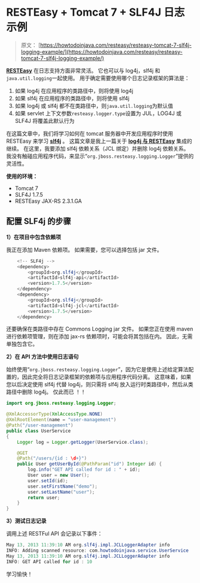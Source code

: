 # RESTEasy + Tomcat 7 + SLF4J 日志示例

> 原文： [https://howtodoinjava.com/resteasy/resteasy-tomcat-7-slf4j-logging-example/](https://howtodoinjava.com/resteasy/resteasy-tomcat-7-slf4j-logging-example/)

[**RESTEasy**](//howtodoinjava.com/restful-web-service/ "Resteasy tutorials") 在日志支持方面非常灵活。 它也可以与 log4j，slf4j 和`java.util.logging`一起使用。 用于确定需要使用哪个日志记录框架的算法是：

1.  如果 log4j 在应用程序的类路径中，则将使用 log4j
2.  如果 slf4j 在应用程序的类路径中，则将使用 slf4j
3.  如果 log4j 或 slf4j 都不在类路径中，则`java.util.logging`为默认值
4.  如果 servlet 上下文参数`resteasy.logger.type`设置为 JUL，LOG4J 或 SLF4J 将覆盖此默认行为

在这篇文章中，我们将学习如何在 tomcat 服务器中开发应用程序时使用 RESTEasy 来学习 [**slf4j**](http://www.slf4j.org/) 。 这篇文章是我上一篇关于 [**log4j 与 RESTEasy**](//howtodoinjava.com/log4j/resteasy-tomcat-7-log4j-logging-example/ "RESTEasy + Tomcat 7 + Log4j logging example") 集成的继续。 在这里，我要添加 slf4j 依赖关系（JCL 绑定）并删除 log4j 依赖关系。 我没有触碰应用程序代码，来显示“`org.jboss.resteasy.logging.Logger`”提供的灵活性。

**使用的环境：**

*   Tomcat 7
*   SLF4J 1.7.5
*   RESTEasy JAX-RS 2.3.1.GA

## **配置 SLF4j** 的步骤

**1）在项目中包含依赖项**

我正在添加 Maven 依赖项。 如果需要，您可以选择包括 jar 文件。

```java
	<!-- SLF4j -->
	<dependency>
		<groupId>org.slf4j</groupId>
		<artifactId>slf4j-api</artifactId>
		<version>1.7.5</version>
	</dependency> 
	<dependency>
		<groupId>org.slf4j</groupId>
		<artifactId>slf4j-jcl</artifactId>
		<version>1.7.5</version>
	</dependency>

```

还要确保在类路径中存在 Commons Logging jar 文件。 如果您正在使用 maven 进行依赖项管理，则在添加 jax-rs 依赖项时，可能会将其包括在内。 因此，无需单独包含它。

**2）在 API 方法中使用日志语句**

始终使用“`org.jboss.resteasy.logging.Logger`”，因为它是使用上述给定算法配置的，因此完全将日志记录框架的依赖项与应用程序代码分离。 这意味着，如果您以后决定使用 slf4j 代替 log4j，则只需将 slf4j 放入运行时类路径中，然后从类路径中删除 log4j。 仅此而已 ！！

```java
import org.jboss.resteasy.logging.Logger;

@XmlAccessorType(XmlAccessType.NONE)
@XmlRootElement(name = "user-management")
@Path("/user-management")
public class UserService 
{
	Logger log = Logger.getLogger(UserService.class); 

	@GET
    @Path("/users/{id : \d+}")
    public User getUserById(@PathParam("id") Integer id) {
    	log.info("GET API called for id : " + id);
        User user = new User();
        user.setId(id);
        user.setFirstName("demo");
        user.setLastName("user");
        return user;
    }
}

```

**3）测试日志记录**

调用上述 RESTFul API 会记录以下事件：

```java
May 13, 2013 11:39:10 AM org.slf4j.impl.JCLLoggerAdapter info
INFO: Adding scanned resource: com.howtodoinjava.service.UserService
May 13, 2013 11:39:10 AM org.slf4j.impl.JCLLoggerAdapter info
INFO: GET API called for id : 10

```

学习愉快！